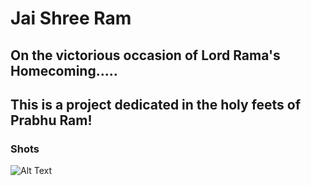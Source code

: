 # Jai Shree Ram

## On the victorious occasion of Lord Rama's Homecoming.....
This is a project dedicated in the holy feets of Prabhu Ram!
---
### Shots 
![Alt Text](./public/readme1)
